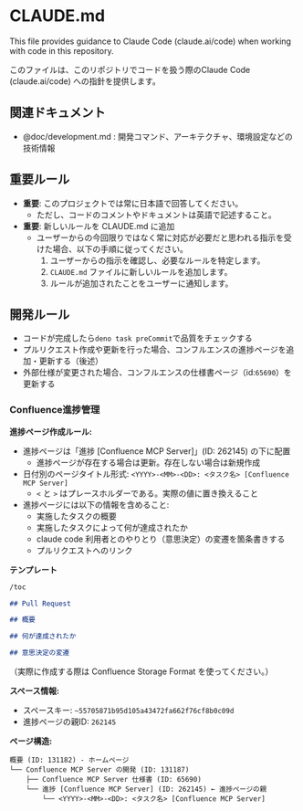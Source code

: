 # CLAUDE.md

This file provides guidance to Claude Code (claude.ai/code) when working with
code in this repository.

このファイルは、このリポジトリでコードを扱う際のClaude Code (claude.ai/code)
への指針を提供します。

## 関連ドキュメント

- @doc/development.md : 開発コマンド、アーキテクチャ、環境設定などの技術情報

## 重要ルール

- **重要**: このプロジェクトでは常に日本語で回答してください。
  - ただし、コードのコメントやドキュメントは英語で記述すること。
- **重要**: 新しいルールを CLAUDE.md に追加
  - ユーザーからの今回限りではなく常に対応が必要だと思われる指示を受けた場合、以下の手順に従ってください。
    1. ユーザーからの指示を確認し、必要なルールを特定します。
    2. `CLAUDE.md` ファイルに新しいルールを追加します。
    3. ルールが追加されたことをユーザーに通知します。

## 開発ルール

- コードが完成したら`deno task preCommit`で品質をチェックする
- プルリクエスト作成や更新を行った場合、コンフルエンスの進捗ページを追加・更新する（後述）
- 外部仕様が変更された場合、コンフルエンスの仕様書ページ（id:`65690`）を更新する

### Confluence進捗管理

**進捗ページ作成ルール:**

- 進捗ページは「進捗 [Confluence MCP Server]」(ID: 262145) の下に配置
  - 進捗ページが存在する場合は更新。存在しない場合は新規作成
- 日付別のページタイトル形式:
  `<YYYY>-<MM>-<DD>: <タスク名> [Confluence MCP Server]`
  - `<` と `>` はプレースホルダーである。実際の値に置き換えること
- 進捗ページには以下の情報を含めること:
  - 実施したタスクの概要
  - 実施したタスクによって何が達成されたか
  - claude code 利用者とのやりとり（意思決定）の変遷を箇条書きする
  - プルリクエストへのリンク

**テンプレート**

```markdown
/toc

## Pull Request

## 概要

## 何が達成されたか

## 意思決定の変遷
```

（実際に作成する際は Confluence Storage Format を使ってください。）

**スペース情報:**

- スペースキー: `~55705871b95d105a43472fa662f76cf8b0c09d`
- 進捗ページの親ID: `262145`

**ページ構造:**

```
概要 (ID: 131182) - ホームページ
└── Confluence MCP Server の開発 (ID: 131187)
    ├── Confluence MCP Server 仕様書 (ID: 65690)
    └── 進捗 [Confluence MCP Server] (ID: 262145) ← 進捗ページの親
        └── <YYYY>-<MM>-<DD>: <タスク名> [Confluence MCP Server]
```
